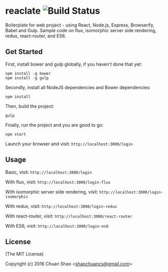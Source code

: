 # reaclate ![Build Status](https://travis-ci.org/shaochuancs/reaclate.svg?branch=master)
Boilerplate for web project - using React, Node.js, Express, Browserify, Babel and Gulp. Sample code on flux, isomorphic server side rendering, redux, react-router, and ES6.

## Get Started
First, install bower and gulp globally, if you haven't done that yet:

```
npm install -g bower
npm install -g gulp
```

Secondly, install all NodeJS dependencies and Bower dependencies:

```
npm install
```

Then, build the project:

```
gulp
```

Finally, run the project and you are good to go:

```
npm start
```

Launch your browser and visit: `http://localhost:3000/login`

## Usage

Basic, visit: `http://localhost:3000/login`

With flux, visit: `http://localhost:3000/login-flux`

With isomorphic server side rendering, visit: `http://localhost:3000/login-isomorphic`

With redux, visit: `http://localhost:3000/login-redux`

With react-router, visit: `http://localhost:3000/react-router`

With ES6, visit: `http://localhost:3000/login-es6`

## License

(The MIT License)

Copyright (c) 2016 Chuan Shao &lt;shaochuancs@gmail.com&gt;
